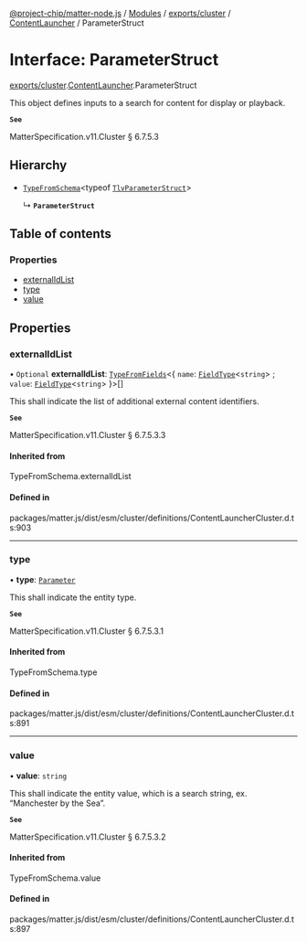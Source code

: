 [@project-chip/matter-node.js](../README.md) / [Modules](../modules.md) / [exports/cluster](../modules/exports_cluster.md) / [ContentLauncher](../modules/exports_cluster.ContentLauncher.md) / ParameterStruct

# Interface: ParameterStruct

[exports/cluster](../modules/exports_cluster.md).[ContentLauncher](../modules/exports_cluster.ContentLauncher.md).ParameterStruct

This object defines inputs to a search for content for display or playback.

**`See`**

MatterSpecification.v11.Cluster § 6.7.5.3

## Hierarchy

- [`TypeFromSchema`](../modules/exports_tlv.md#typefromschema)\<typeof [`TlvParameterStruct`](../modules/exports_cluster.ContentLauncher.md#tlvparameterstruct)\>

  ↳ **`ParameterStruct`**

## Table of contents

### Properties

- [externalIdList](exports_cluster.ContentLauncher.ParameterStruct.md#externalidlist)
- [type](exports_cluster.ContentLauncher.ParameterStruct.md#type)
- [value](exports_cluster.ContentLauncher.ParameterStruct.md#value)

## Properties

### externalIdList

• `Optional` **externalIdList**: [`TypeFromFields`](../modules/exports_tlv.md#typefromfields)\<\{ `name`: [`FieldType`](exports_tlv.FieldType.md)\<`string`\> ; `value`: [`FieldType`](exports_tlv.FieldType.md)\<`string`\>  }\>[]

This shall indicate the list of additional external content identifiers.

**`See`**

MatterSpecification.v11.Cluster § 6.7.5.3.3

#### Inherited from

TypeFromSchema.externalIdList

#### Defined in

packages/matter.js/dist/esm/cluster/definitions/ContentLauncherCluster.d.ts:903

___

### type

• **type**: [`Parameter`](../enums/exports_cluster.ContentLauncher.Parameter.md)

This shall indicate the entity type.

**`See`**

MatterSpecification.v11.Cluster § 6.7.5.3.1

#### Inherited from

TypeFromSchema.type

#### Defined in

packages/matter.js/dist/esm/cluster/definitions/ContentLauncherCluster.d.ts:891

___

### value

• **value**: `string`

This shall indicate the entity value, which is a search string, ex. “Manchester by the Sea”.

**`See`**

MatterSpecification.v11.Cluster § 6.7.5.3.2

#### Inherited from

TypeFromSchema.value

#### Defined in

packages/matter.js/dist/esm/cluster/definitions/ContentLauncherCluster.d.ts:897
